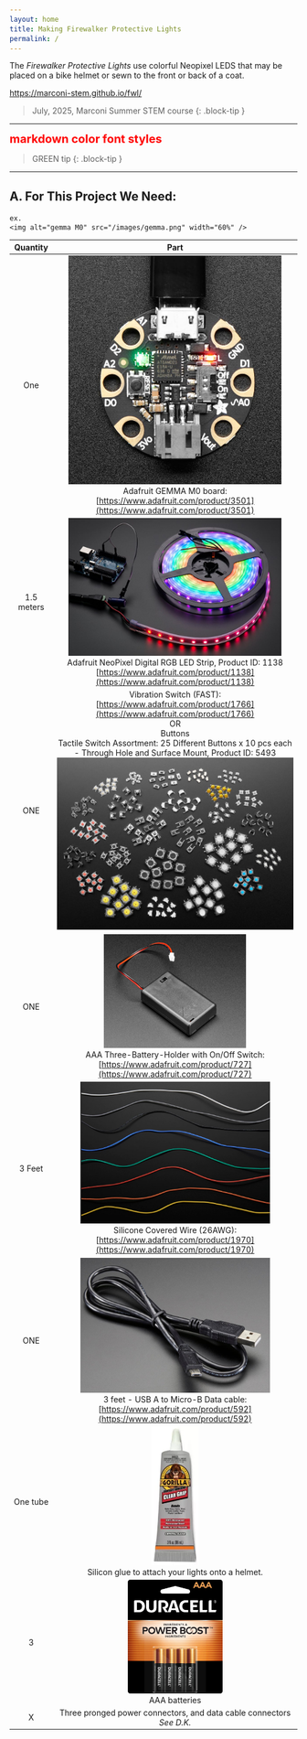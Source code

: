 ```yaml
---
layout: home
title: Making Firewalker Protective Lights
permalink: /
---
```


The *Firewalker Protective Lights* use colorful Neopixel LEDS that may be placed on a bike helmet or sewn to the front or back of a coat.


https://marconi-stem.github.io/fwl/

> July, 2025, Marconi Summer STEM course
{: .block-tip }

---

<span style="color:red;font-weight:700;font-size:20px">
    markdown color font styles
</span>

> GREEN tip
{: .block-tip }

---


## A. For This Project We Need:

```
ex.
<img alt="gemma M0" src="/images/gemma.png" width="60%" /> 
```
  
| Quantity | Part |
| :-: | :-: |
| One | <img alt="gemma M0" src="/assets/images/gemma.png" width="90%" /> <br>Adafruit GEMMA M0 board:<br>[https://www.adafruit.com/product/3501](https://www.adafruit.com/product/3501) |
| 1.5 meters | <img alt="gemma M0" src="/assets/images/neopixel.png" width="90%" /> <br> Adafruit NeoPixel Digital RGB LED Strip, Product ID: 1138 <br>[https://www.adafruit.com/product/1138](https://www.adafruit.com/product/1138) |  
| ONE | Vibration Switch (FAST):<br>[https://www.adafruit.com/product/1766](https://www.adafruit.com/product/1766)<br>OR<br>Buttons<br>Tactile Switch Assortment: 25 Different Buttons x 10 pcs each - Through Hole and Surface Mount, Product ID: 5493<br>![buttons](/assets/images/buttons.png)|  
| ONE | <img alt="Battery holder" src="/assets/images/batterypack.png" width="60%"/><br>AAA Three-Battery-Holder with On/Off Switch:<br>[https://www.adafruit.com/product/727](https://www.adafruit.com/product/727)|  
| 3 Feet | <img alt="wire" src="/assets/images/wires.png" width="80%" /><br>Silicone Covered Wire (26AWG):<br>[https://www.adafruit.com/product/1970](https://www.adafruit.com/product/1970)|  
| ONE | <img alt="usb cable" src="/assets/images/usb.png" width="80%" /><br>3 feet - USB A to Micro-B Data cable:<br>[https://www.adafruit.com/product/592](https://www.adafruit.com/product/592)|  
| One tube | <img alt="Glue" src="/assets/images/glue.png" width="20%" /><br>Silicon glue to attach your lights onto a helmet.
| 3 | <img alt="batteries" src="/assets/images/batteries.png" width="40%" /><br>AAA batteries| 
| X | Three pronged power connectors, and data cable connectors<br>*See D.K.* |  

